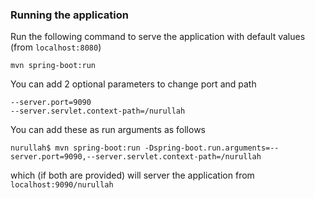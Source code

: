 

### Running the application

Run the following command to serve the application with default values (from `localhost:8080`)

    mvn spring-boot:run
    
You can add 2 optional parameters to change port and path

    --server.port=9090
    --server.servlet.context-path=/nurullah
    
You can add these as run arguments as follows

    nurullah$ mvn spring-boot:run -Dspring-boot.run.arguments=--server.port=9090,--server.servlet.context-path=/nurullah

which (if both are provided) will server the application from `localhost:9090/nurullah`
    



